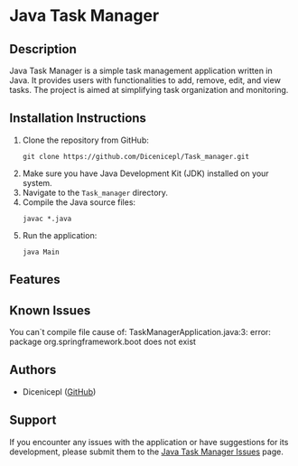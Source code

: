# Java Task Manager

## Description
Java Task Manager is a simple task management application written in Java. It provides users with functionalities to add, remove, edit, and view tasks. The project is aimed at simplifying task organization and monitoring.

## Installation Instructions
1. Clone the repository from GitHub:
    ```
    git clone https://github.com/Dicenicepl/Task_manager.git
    ```
2. Make sure you have Java Development Kit (JDK) installed on your system.
3. Navigate to the `Task_manager` directory.
4. Compile the Java source files:
    ```
    javac *.java
    ```
5. Run the application:
    ```
    java Main
    ```

## Features

## Known Issues
You can`t compile file cause of: TaskManagerApplication.java:3: error: package org.springframework.boot does not exist


## Authors
- Dicenicepl ([GitHub](https://github.com/Dicenicepl))


## Support
If you encounter any issues with the application or have suggestions for its development, please submit them to the [Java Task Manager Issues](https://github.com/Dicenicepl/Task_manager/issues) page.
